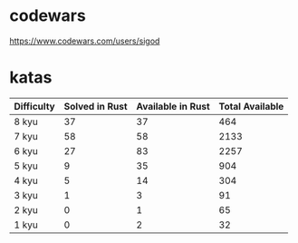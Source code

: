 # codewars
https://www.codewars.com/users/sigod

# katas

| Difficulty | Solved in Rust | Available in Rust | Total Available |
| :--- | :--- | :--- | :--- |
| 8 kyu | 37 | 37 | 464 |
| 7 kyu | 58 | 58 | 2133 |
| 6 kyu | 27 | 83 | 2257 |
| 5 kyu | 9 | 35 | 904 |
| 4 kyu | 5 | 14 | 304 |
| 3 kyu | 1 | 3 | 91 |
| 2 kyu | 0 | 1 | 65 |
| 1 kyu | 0 | 2 | 32 |
